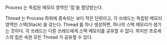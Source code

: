 Process 는 독립된 메모리 영역인 '힙'을 할당받는다.

Thread 는 Process 하위에 종속되는 보다 작은 단위이고, 각 쓰레드는 독립된 메모리 영역인 스택(Stack) 을 갖는다. Thread 를 하나 생성하면, 하나의 스택 메모리가 생기는 것이다. 각 쓰레드는 다른 쓰레드에게 스택 메모리를 공유할 수 없다. 하지만 프로세스의 힙은 속한 모든 Thread 가 공유할 수 있다.

